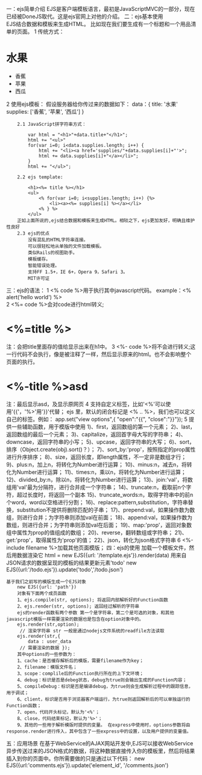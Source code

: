 一：ejs简单介绍
	EJS是客户端模板语言，最初是JavaScriptMVC的一部分，现在已经被DoneJS取代。这是ejs官网上对他的介绍。
二：ejs基本使用	
	EJS结合数据和模板来生成HTML。 比如现在我们要生成有一个标题和一个用品清单的页面。
	1 传统方式：
		<h1>水果</h1>
			<ul>
				<li>香蕉</li>
				<li>苹果</li>
				<li>西瓜</li>
			</ul>
	2 使用ejs模板：
		假设服务器给你传过来的数据如下：
		data：{	title:	'水果'
			supplies:	['香蕉', '苹果', '西瓜']
		}
		
		2.1 JavaScript拼字符串方式：
		
			var html = "<h1>"+data.title+"</h1>";
			html += "<ul>"
			for(var i=0; i<data.supplies.length; i++) {
			    html += "<li><a href='supplies/"+data.supplies[i]+"'>";
			    html += data.supplies[i]+"</a></li>";
			}
			html += "</ul>";
		
		2.2 ejs template:
		
			<h1><%= title %></h1>
			<ul>
				<% for(var i=0; i<supplies.length; i++) {%>
					<li><a><%= supplies[i] %></a></li>
				<% } %>
			</ul>
		正如上面所说的,ejs结合数据和模板来生成HTML。相较之下，ejs更加友好，明确且维护性良好
		2.3 ejs的优点
			没有混乱的HTML字符串连接。
			可以很轻松地从单独的文件加载模板。
			类似Rails的视图助手。
			模板缓存。
			智能错误处理。
			支持FF 1.5+，IE 6+，Opera 9，Safari 3。
			MIT许可证
三：ejs的语法：
	1 <% code %>用于执行其中javascript代码。
		example：<% alert('hello world') %>	
	2 <%= code %>会对code进行html转义;
		<h1><%=title %></h1>   注：会把title里面存的值给显示出来在h1中。
	3 <%- code %>将不会进行转义;这一行代码不会执行，像是被注释了一样，然后显示原来的html。也不会影响整个页面的执行。
		<h1><%-title %>asd</h1>  注：最后显示asd，及显示原网页
	4  支持自定义标签，比如'<%'可以使用'{{'，'%>'用'}}'代替；
		ejs 里，默认的闭合标记是 <% .. %>，我们也可以定义自己的标签。例如：
		app.set("view options",{ "open":"{{", "close":"}}"});
	5 提供一些辅助函数，用于模版中使用
		1)、first，返回数组的第一个元素；
		2)、last，返回数组的最后一个元素；
		3)、capitalize，返回首字母大写的字符串；
		4)、downcase，返回字符串的小写；
		5)、upcase，返回字符串的大写；
		6)、sort，排序（Object.create(obj).sort()？）；
		7)、sort_by:'prop'，按照指定的prop属性进行升序排序；
		8)、size，返回长度，即length属性，不一定非是数组才行；
		9)、plus:n，加上n，将转化为Number进行运算；
		10)、minus:n，减去n，将转化为Number进行运算；
		11)、times:n，乘以n，将转化为Number进行运算；
		12)、divided_by:n，除以n，将转化为Number进行运算；
		13)、join:'val'，将数组用'val'最为分隔符，进行合并成一个字符串；
		14)、truncate:n，截取前n个字符，超过长度时，将返回一个副本
		15)、truncate_words:n，取得字符串中的前n个word，word以空格进行分割；
		16)、replace:pattern,substitution，字符串替换，substitution不提供将删除匹配的子串；
		17)、prepend:val，如果操作数为数组，则进行合并；为字符串则添加val在前面；
		18)、append:val，如果操作数为数组，则进行合并；为字符串则添加val在后面；
		19)、map:'prop'，返回对象数组中属性为prop的值组成的数组；
		20)、reverse，翻转数组或字符串；
		21)、get:'prop'，取得属性为'prop'的值；
		22)、json，转化为json格式字符串
	6 <%- include filename %>加载其他页面模版；
四：ejs的使用
	加载一个模板文件，然后用数据渲染它
		html = new EJS({url: '/template.ejs'}).render(data)
	用来自JSON请求的数据呈现的模板的结果更新元素'todo'
		new EJS({url:'/todo.ejs'}).update('todo','/todo.json')

	基于我们之前写的模版生成一个EJS对象
		new EJS({url: 'path'})
		对象有下面两个成员函数
		1、ejs.compile(str, options); 将返回内部解析好的Function函数
		2、ejs.render(str, options); 返回经过解析的字符串
		ejs的render函数有两个参数 第一个是字符串，第二个是可选的对象，和其他javascript模版一样需要渲染的数据也是包含在option对象中的。
		ejs.render(str,option);  
		 // 渲染字符串 str 一般是通过nodejs文件系统的readfile方法读取 
		ejs.render(str,{  
		 	data : user_data  
		 // 需要渲染的数据 });
		其中options的一些参数为：
		1、cache：是否缓存解析后的模版，需要filename作为key；
		2、filename：模版文件名；
		3、scope：complile后的Function执行所在的上下文环境；
		4、debug：标识是否是debeg状态，debug为true则会输出生成的Function内容；
		5、compileDebug：标识是否是编译debug，为true则会生成解析过程中的跟踪信息，用于调试；
		6、client，标识是否用于浏览器客户端运行，为true则返回解析后的可以单独运行的Function函数；
		7、open，代码开头标记，默认为'<%'；
		8、close，代码结束标记，默认为'%>'；
		9、其他的一些用于解析模版时提供的变量。 在express中使用时，options参数将由response.render进行传入，其中包含了一些express中的设置，以及用户提供的变量值。
五：应用场景
	在基于WebService的AJAX网站开发中,EJS可以接收WebService异步传送过来的JSON格式的数据，将这种数据直接传入你的模板里，然后将结果插入到你的页面中。你所需要做的只是通过以下代码：
	new EJS({url:'comments.ejs'}).update('element_id', '/comments.json')
